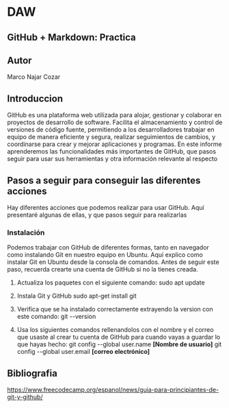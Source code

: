 # DAW

## GitHub + Markdown: Practica

## Autor
Marco Najar Cozar

## Introduccion
GitHub es una plataforma web utilizada para alojar, gestionar y colaborar en proyectos de desarrollo de software. 
Facilita el almacenamiento y control de versiones de código fuente, permitiendo a los desarrolladores trabajar en 
equipo de manera eficiente y segura, realizar seguimientos de cambios, y coordinarse para crear y mejorar aplicaciones 
y programas.
En este informe aprenderemos las funcionalidades más importantes de GitHub, que pasos seguir para usar sus herramientas
y otra información relevante al respecto

## Pasos a seguir para conseguir las diferentes acciones
Hay diferentes acciones que podemos realizar para usar GitHub. Aquí presentaré algunas de ellas, y que pasos seguir para 
realizarlas

### Instalación
Podemos trabajar con GitHub de diferentes formas, tanto en navegador como instalando Git en nuestro equipo en Ubuntu.
Aquí explico como instalar Git en Ubuntu desde la consola de comandos. Antes de seguir este paso, recuerda crearte una
cuenta de GitHub si no la tienes creada.

1. Actualiza los paquetes con el siguiente comando:
   sudo apt update

2. Instala Git y GitHub
   sudo apt-get install git

3. Verifica que se ha instalado correctamente extrayendo la version con este comando:
   git --version

4. Usa los siguientes comandos rellenandolos con el nombre y el correo que usaste al crear tu cuenta de GitHub para
   cuando vayas a guardar lo que hayas hecho:
   git config --global user.name **[Nombre de usuario]**
   git config --global user.email **[correo electrónico]**

## Bibliografia
https://www.freecodecamp.org/espanol/news/guia-para-principiantes-de-git-y-github/

